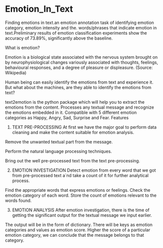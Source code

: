 # Emotion_In_Text

Finding emotions in text.an emotion annotation task of identifying emotion category, emotion intensity and the. words/phrases that indicate emotion in text.Preliminary results of emotion classification experiments show the accuracy of 73.89%, significantly above the baseline.

What is emotion?

Emotion is a biological state associated with the nervous system brought on by neurophysiological changes variously associated with thoughts, feelings, behavioural responses, and a degree of pleasure or displeasure. (Source: Wikipedia)

Human being can easily identify the emotions from text and experience it. But what about the machines, are they able to identify the emotions from text?

text2emotion is the python package which will help you to extract the emotions from the content.
Processes any textual message and recognize the emotions embedded in it.
Compatible with 5 different emotion categories as Happy, Angry, Sad, Surprise and Fear.
Features

1. TEXT PRE-PROCESSING
At first we have the major goal to perform data cleaning and make the content suitable for emotion analysis.

Remove the unwanted textual part from the message.

Perform the natural language processing techniques.

Bring out the well pre-processed text from the text pre-processing.

2. EMOTION INVESTIGATION
Detect emotion from every word that we got from pre-processed text a`nd take a count of it for further analytical process.

Find the appropriate words that express emotions or feelings.
Check the emotion category of each word.
Store the count of emotions relevant to the words found.

3. EMOTION ANALYSIS
After emotion investigation, there is the time of getting the significant output for the textual message we input earlier.

The output will be in the form of dictionary.
There will be keys as emotion categories and values as emotion score.
Higher the score of a particular emotion category, we can conclude that the message belongs to that category.

